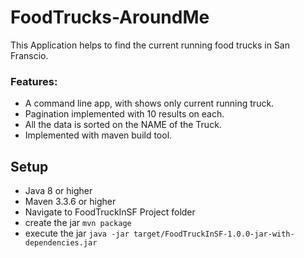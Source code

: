 # FoodTrucks-AroundMe

This Application helps to find the current running food trucks in San Franscio.

### Features:
 * A command line app, with shows only current running truck.
 * Pagination implemented with 10 results on each.
 * All the data is sorted on the NAME of the Truck.
 * Implemented with maven build tool.
 

 ## Setup
 * Java 8 or higher
 * Maven 3.3.6 or higher
 * Navigate to FoodTruckInSF Project folder
 * create the jar
		​```
		mvn package
		```
 * execute the jar
​		``` java -jar target/FoodTruckInSF-1.0.0-jar-with-dependencies.jar ```

